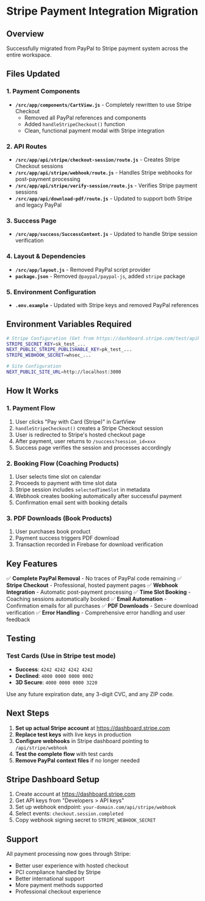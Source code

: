# Stripe Payment Integration Migration

## Overview

Successfully migrated from PayPal to Stripe payment system across the entire workspace.

## Files Updated

### 1. Payment Components

- **`/src/app/components/CartView.js`** - Completely rewritten to use Stripe Checkout
  - Removed all PayPal references and components
  - Added `handleStripeCheckout()` function
  - Clean, functional payment modal with Stripe integration

### 2. API Routes

- **`/src/app/api/stripe/checkout-session/route.js`** - Creates Stripe Checkout sessions
- **`/src/app/api/stripe/webhook/route.js`** - Handles Stripe webhooks for post-payment processing
- **`/src/app/api/stripe/verify-session/route.js`** - Verifies Stripe payment sessions
- **`/src/app/api/download-pdf/route.js`** - Updated to support both Stripe and legacy PayPal

### 3. Success Page

- **`/src/app/success/SuccessContent.js`** - Updated to handle Stripe session verification

### 4. Layout & Dependencies

- **`/src/app/layout.js`** - Removed PayPal script provider
- **`package.json`** - Removed `@paypal/paypal-js`, added `stripe` package

### 5. Environment Configuration

- **`.env.example`** - Updated with Stripe keys and removed PayPal references

## Environment Variables Required

```bash
# Stripe Configuration (Get from https://dashboard.stripe.com/test/apikeys)
STRIPE_SECRET_KEY=sk_test_...
NEXT_PUBLIC_STRIPE_PUBLISHABLE_KEY=pk_test_...
STRIPE_WEBHOOK_SECRET=whsec_...

# Site Configuration
NEXT_PUBLIC_SITE_URL=http://localhost:3000
```

## How It Works

### 1. Payment Flow

1. User clicks "Pay with Card (Stripe)" in CartView
2. `handleStripeCheckout()` creates a Stripe Checkout session
3. User is redirected to Stripe's hosted checkout page
4. After payment, user returns to `/success?session_id=xxx`
5. Success page verifies the session and processes accordingly

### 2. Booking Flow (Coaching Products)

1. User selects time slot on calendar
2. Proceeds to payment with time slot data
3. Stripe session includes `selectedTimeSlot` in metadata
4. Webhook creates booking automatically after successful payment
5. Confirmation email sent with booking details

### 3. PDF Downloads (Book Products)

1. User purchases book product
2. Payment success triggers PDF download
3. Transaction recorded in Firebase for download verification

## Key Features

✅ **Complete PayPal Removal** - No traces of PayPal code remaining
✅ **Stripe Checkout** - Professional, hosted payment pages
✅ **Webhook Integration** - Automatic post-payment processing
✅ **Time Slot Booking** - Coaching sessions automatically booked
✅ **Email Automation** - Confirmation emails for all purchases
✅ **PDF Downloads** - Secure download verification
✅ **Error Handling** - Comprehensive error handling and user feedback

## Testing

### Test Cards (Use in Stripe test mode)

- **Success**: `4242 4242 4242 4242`
- **Declined**: `4000 0000 0000 0002`
- **3D Secure**: `4000 0000 0000 3220`

Use any future expiration date, any 3-digit CVC, and any ZIP code.

## Next Steps

1. **Set up actual Stripe account** at https://dashboard.stripe.com
2. **Replace test keys** with live keys in production
3. **Configure webhooks** in Stripe dashboard pointing to `/api/stripe/webhook`
4. **Test the complete flow** with test cards
5. **Remove PayPal context files** if no longer needed

## Stripe Dashboard Setup

1. Create account at https://dashboard.stripe.com
2. Get API keys from "Developers > API keys"
3. Set up webhook endpoint: `your-domain.com/api/stripe/webhook`
4. Select events: `checkout.session.completed`
5. Copy webhook signing secret to `STRIPE_WEBHOOK_SECRET`

## Support

All payment processing now goes through Stripe:

- Better user experience with hosted checkout
- PCI compliance handled by Stripe
- Better international support
- More payment methods supported
- Professional checkout experience
